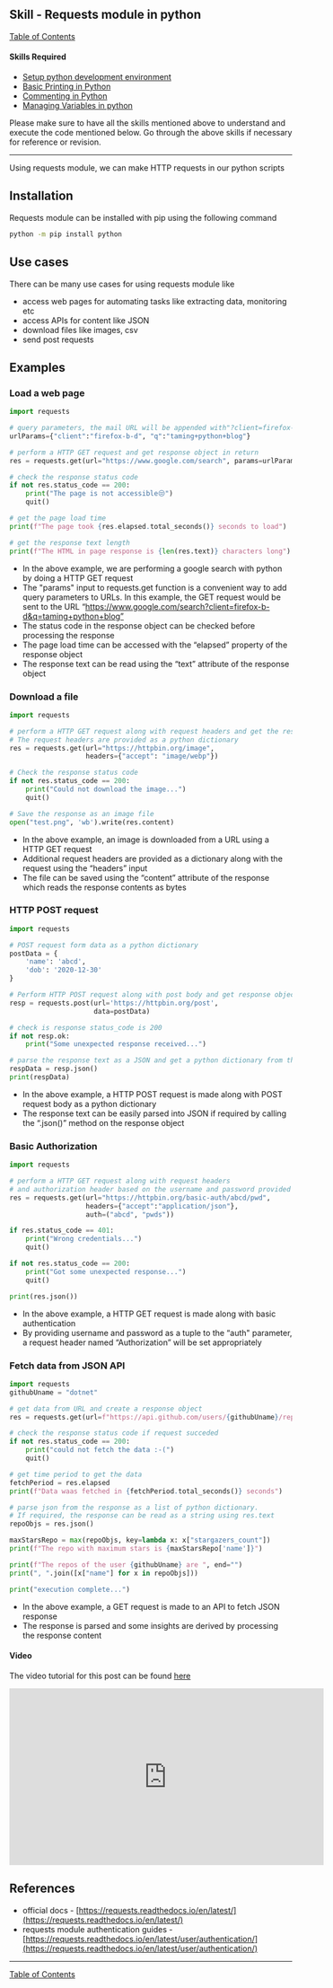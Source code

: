 ## Skill - Requests module in python
[Table of Contents](https://nagasudhir.blogspot.com/2020/04/taming-python-table-of-contents.html)

#### Skills Required
* [Setup python development environment](https://nagasudhir.blogspot.com/2020/04/setup-python-development-environment_14.html)
* [Basic Printing in Python](https://nagasudhir.blogspot.com/2020/04/basic-printing-in-python.html)
* [Commenting in Python](https://nagasudhir.blogspot.com/2020/04/comments-in-python.html)
* [Managing Variables in python](https://nagasudhir.blogspot.com/2020/04/managing-variables-in-python.html)

Please make sure to have all the skills mentioned above to understand and execute the code mentioned below. Go through the above skills if necessary for reference or revision.
<hr>

Using requests module, we can make HTTP requests in our python scripts

## Installation

Requests module can be installed with pip using the following command

```bash
python -m pip install python
```

## Use cases

 There can be many use cases for using requests module like

- access web pages for automating tasks like extracting data, monitoring etc
- access APIs for content like JSON
- download files like images, csv
- send post requests

## Examples

### Load a web page

```python
import requests

# query parameters, the mail URL will be appended with"?client=firefox-b-d&q=taming+python+blog"
urlParams={"client":"firefox-b-d", "q":"taming+python+blog"}

# perform a HTTP GET request and get response object in return
res = requests.get(url="https://www.google.com/search", params=urlParams)

# check the response status code
if not res.status_code == 200:
    print("The page is not accessible😒")
    quit()

# get the page load time
print(f"The page took {res.elapsed.total_seconds()} seconds to load")

# get the response text length
print(f"The HTML in page response is {len(res.text)} characters long")
```

- In the above example, we are performing a google search with python by doing a HTTP GET request
- The "params" input to requests.get function is a convenient way to add query parameters to URLs. In this example, the GET request would be sent to the URL “https://www.google.com/search?client=firefox-b-d&q=taming+python+blog”
- The status code in the response object can be checked before processing the response
- The page load time can be accessed with the “elapsed” property of the response object
- The response text can be read using the “text” attribute of the response object

### Download a file

```python
import requests

# perform a HTTP GET request along with request headers and get the response object in return
# The request headers are provided as a python dictionary
res = requests.get(url="https://httpbin.org/image",
                   headers={"accept": "image/webp"})

# Check the response status code
if not res.status_code == 200:
    print("Could not download the image...")
    quit()

# Save the response as an image file
open("test.png", 'wb').write(res.content)
```

- In the above example, an image is downloaded from a URL using a HTTP GET request
- Additional request headers are provided as a dictionary along with the request using the “headers” input
- The file can be saved using the “content” attribute of the response which reads the response contents as bytes

### HTTP POST request

```python
import requests

# POST request form data as a python dictionary
postData = {
    'name': 'abcd',
    'dob': '2020-12-30'
}

# Perform HTTP POST request along with post body and get response object in return
resp = requests.post(url='https://httpbin.org/post',
                     data=postData)

# check is response status_code is 200
if not resp.ok:
    print("Some unexpected response received...")

# parse the response text as a JSON and get a python dictionary from the response
respData = resp.json()
print(respData)
```

- In the above example, a HTTP POST request is made along with POST request body as a python dictionary
- The response text can be easily parsed into JSON if required by calling the “.json()” method on the response object

### Basic Authorization

```python
import requests

# perform a HTTP GET request along with request headers 
# and authorization header based on the username and password provided to the "auth" parameter
res = requests.get(url="https://httpbin.org/basic-auth/abcd/pwd",
                   headers={"accept":"application/json"},
                   auth=("abcd", "pwds"))

if res.status_code == 401:
    print("Wrong credentials...")
    quit()

if not res.status_code == 200:
    print("Got some unexpected response...")
    quit()

print(res.json())
```

- In the above example, a HTTP GET request is made along with basic authentication
- By providing username and password as a tuple to the “auth" parameter, a request header named “Authorization” will be set appropriately

### Fetch data from JSON API

```python
import requests
githubUname = "dotnet"

# get data from URL and create a response object
res = requests.get(url=f"https://api.github.com/users/{githubUname}/repos")

# check the response status code if request succeded
if not res.status_code == 200:
    print("could not fetch the data :-(")
    quit()

# get time period to get the data
fetchPeriod = res.elapsed
print(f"Data waas fetched in {fetchPeriod.total_seconds()} seconds")

# parse json from the response as a list of python dictionary.
# If required, the response can be read as a string using res.text
repoObjs = res.json()

maxStarsRepo = max(repoObjs, key=lambda x: x["stargazers_count"])
print(f"The repo with maximum stars is {maxStarsRepo['name']}")

print(f"The repos of the user {githubUname} are ", end="")
print(", ".join([x["name"] for x in repoObjs]))

print("execution complete...")
```

- In the above example, a GET request is made to an API to fetch JSON response
- The response is parsed and some insights are derived by processing the response content

#### Video
The video tutorial for this post can be found [here](https://youtu.be/gtfEZr6wK5E)

<iframe width="560" height="315" src="https://www.youtube.com/embed/gtfEZr6wK5E" title="YouTube video player" frameborder="0" allow="accelerometer; autoplay; clipboard-write; encrypted-media; gyroscope; picture-in-picture; web-share" allowfullscreen></iframe>

## References

- official docs - [https://requests.readthedocs.io/en/latest/](https://requests.readthedocs.io/en/latest/)
- requests module authentication guides - [https://requests.readthedocs.io/en/latest/user/authentication/](https://requests.readthedocs.io/en/latest/user/authentication/)


<hr/>

[Table of Contents](https://nagasudhir.blogspot.com/2020/04/taming-python-table-of-contents.html)

<!--stackedit_data:
eyJoaXN0b3J5IjpbMTgzODUyMjA2NiwtMjAyNzQxNDc3Ml19
-->
